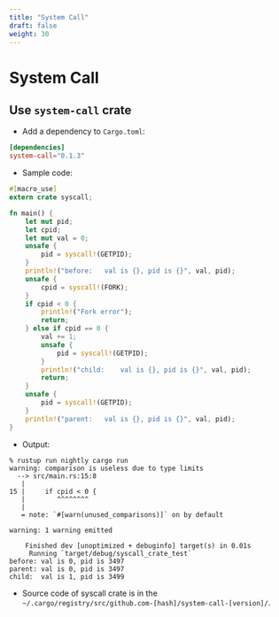 ```yaml
---
title: "System Call"
draft: false
weight: 30
---
```


# System Call

## Use `system-call` crate

- Add a dependency to `Cargo.toml`:

```toml
[dependencies]
system-call="0.1.3"
```

- Sample code:

```rust
#[macro_use]
extern crate syscall;

fn main() {
    let mut pid;
    let cpid;
    let mut val = 0;
    unsafe {
        pid = syscall!(GETPID);
    }
    println!("before:	val is {}, pid is {}", val, pid);
    unsafe {
        cpid = syscall!(FORK);
    }
    if cpid < 0 {
        println!("Fork error");
        return;
    } else if cpid == 0 {
        val += 1;
        unsafe {
            pid = syscall!(GETPID);
        }
        println!("child:	val is {}, pid is {}", val, pid);
        return;
    }
    unsafe {
        pid = syscall!(GETPID);
    }
    println!("parent:	val is {}, pid is {}", val, pid);
}
```

- Output:

```text
% rustup run nightly cargo run
warning: comparison is useless due to type limits
  --> src/main.rs:15:8
   |
15 |     if cpid < 0 {
   |        ^^^^^^^^
   |
   = note: `#[warn(unused_comparisons)]` on by default

warning: 1 warning emitted

    Finished dev [unoptimized + debuginfo] target(s) in 0.01s
     Running `target/debug/syscall_crate_test`
before: val is 0, pid is 3497
parent: val is 0, pid is 3497
child:  val is 1, pid is 3499
```

- Source code of syscall crate is in the `~/.cargo/registry/src/github.com-[hash]/system-call-[version]/`.
